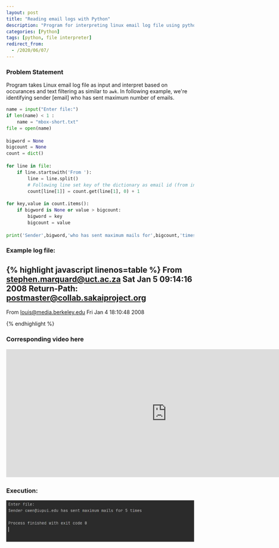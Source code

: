 ```yaml
---
layout: post
title: "Reading email logs with Python"
description: "Program for interpreting linux email log file using python for various combinations"
categories: [Python]
tags: [python, file interpreter]
redirect_from:
  - /2020/06/07/
---
```


### Problem Statement
Program takes Linux email log file as input and interpret based on occurances and text filtering as similar to `awk`.
In following example, we're identifying sender [email] who has sent maximum number of emails. 

~~~ python
name = input("Enter file:")
if len(name) < 1 :
    name = "mbox-short.txt"
file = open(name)

bigword = None
bigcount = None
count = dict()

for line in file:
    if line.startswith('From '):
        line = line.split()
        # Following line set key of the dictionary as email id (from index position 1) and value as 0 if first occurance or increment count if count is not 0
        count[line[1]] = count.get(line[1], 0) + 1

for key,value in count.items():
    if bigword is None or value > bigcount:
        bigword = key
        bigcount = value

print('Sender',bigword,'who has sent maximum mails for',bigcount,'times')

~~~

### Example log file:
{% highlight javascript linenos=table %}
From stephen.marquard@uct.ac.za Sat Jan  5 09:14:16 2008
Return-Path: <postmaster@collab.sakaiproject.org>
------------------------------
From louis@media.berkeley.edu Fri Jan  4 18:10:48 2008

{% endhighlight %}


### Corresponding video here
<iframe style="width: 860px;height: 343px;" src="https://www.youtube.com/embed/ypztpBvEe8k" frameborder="0" allow="accelerometer; autoplay; encrypted-media; gyroscope; picture-in-picture" allowfullscreen></iframe>

### Execution:
![execution1](/blog/images/python_execution_20200607.jpg)


